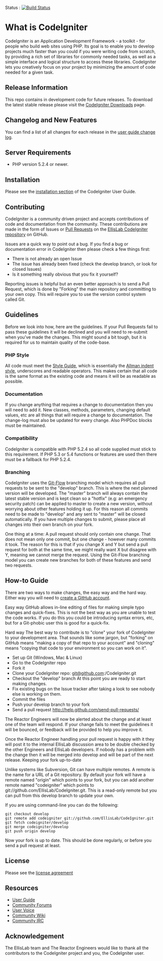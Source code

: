Status : [![Build Status](https://secure.travis-ci.org/EllisLab/CodeIgniter.png?branch=develop)](http://travis-ci.org/EllisLab/CodeIgniter)

# What is CodeIgniter #

CodeIgniter is an Application Development Framework - a toolkit - for people who build web sites using PHP. Its goal is to enable you to develop projects much faster than you could if you were writing code from scratch, by providing a rich set of libraries for commonly needed tasks, as well as a simple interface and logical structure to access these libraries. CodeIgniter lets you creatively focus on your project by minimizing the amount of code needed for a given task.

## Release Information ##

This repo contains in development code for future releases. To download the latest stable release please visit the [CodeIgniter Downloads](http://codeigniter.com/downloads/) page.

## Changelog and New Features ##

You can find a list of all changes for each release in the [user guide change log](https://github.com/EllisLab/CodeIgniter/blob/develop/user_guide_src/source/changelog.rst).

## Server Requirements ##

-  PHP version 5.2.4 or newer.

## Installation ##

Please see the [installation section](http://codeigniter.com/user_guide/installation/index.html) of the CodeIgniter User Guide.

## Contributing ##

CodeIgniter is a community driven project and accepts contributions of code and documentation from the community. These contributions are made in the form of Issues or [Pull Requests](http://help.github.com/send-pull-requests/) on the [EllisLab CodeIgniter repository](https://github.com/EllisLab/CodeIgniter) on GitHub.

Issues are a quick way to point out a bug. If you find a bug or documentation error in CodeIgniter then please check a few things first:

* There is not already an open Issue
* The issue has already been fixed (check the develop branch, or look for closed Issues)
* Is it something really obvious that you fix it yourself?

Reporting issues is helpful but an even better approach is to send a Pull Request, which is done by "Forking" the main repository and committing to your own copy. This will require you to use the version control system called Git.

## Guidelines ##

Before we look into how, here are the guidelines. If your Pull Requests fail to pass these guidelines it will be declined and you will need to re-submit when you’ve made the changes. This might sound a bit tough, but it is required for us to maintain quality of the code-base.

### PHP Style ###

All code must meet the [Style Guide](http://codeigniter.com/user_guide/general/styleguide.html), which is essentially the [Allman indent style](http://en.wikipedia.org/wiki/Indent_style#Allman_style), underscores and readable operators. This makes certain that all code is the same format as the existing code and means it will be as readable as possible.

### Documentation ###

If you change anything that requires a change to documentation then you will need to add it. New classes, methods, parameters, changing default values, etc are all things that will require a change to documentation. The change-log must also be updated for every change. Also PHPDoc blocks must be maintained.

### Compatibility ###

CodeIgniter is compatible with PHP 5.2.4 so all code supplied must stick to this requirement. If PHP 5.3 or 5.4 functions or features are used then there must be a fallback for PHP 5.2.4.

### Branching ###

CodeIgniter uses the [Git-Flow](http://nvie.com/posts/a-successful-git-branching-model/) branching model which requires all pull requests to be sent to the "develop" branch. This is where the next planned version will be developed. The "master" branch will always contain the latest stable version and is kept clean so a "hotfix" (e.g: an emergency security patch) can be applied to master to create a new version, without worrying about other features holding it up. For this reason all commits need to be made to "develop" and any sent to "master" will be closed automatically. If you have multiple changes to submit, please place all changes into their own branch on your fork.

One thing at a time: A pull request should only contain one change. That does not mean only one commit, but one change - however many commits it took. The reason for this is that if you change X and Y but send a pull request for both at the same time, we might really want X but disagree with Y, meaning we cannot merge the request. Using the Git-Flow branching model you can create new branches for both of these features and send two requests.

## How-to Guide ##

There are two ways to make changes, the easy way and the hard way. Either way you will need to [create a GitHub account](https://github.com/signup/free).

Easy way GitHub allows in-line editing of files for making simple typo changes and quick-fixes. This is not the best way as you are unable to test the code works. If you do this you could be introducing syntax errors, etc, but for a Git-phobic user this is good for a quick-fix.

Hard way The best way to contribute is to "clone" your fork of CodeIgniter to your development area. That sounds like some jargon, but "forking" on GitHub means "making a copy of that repo to your account" and "cloning" means "copying that code to your environment so you can work on it".

- Set up Git (Windows, Mac & Linux)
- Go to the CodeIgniter repo
- Fork it
- Clone your CodeIgniter repo: git@github.com:<your-name>/CodeIgniter.git
- Checkout the "develop" branch At this point you are ready to start making changes.
- Fix existing bugs on the Issue tracker after taking a look to see nobody else is working on them.
- Commit the files
- Push your develop branch to your fork
- Send a pull request http://help.github.com/send-pull-requests/

The Reactor Engineers will now be alerted about the change and at least one of the team will respond. If your change fails to meet the guidelines it will be bounced, or feedback will be provided to help you improve it.

Once the Reactor Engineer handling your pull request is happy with it they will post it to the internal EllisLab discussion area to be double checked by the other Engineers and EllisLab developers. If nobody has a problem with the change then it will be merged into develop and will be part of the next release. Keeping your fork up-to-date

Unlike systems like Subversion, Git can have multiple remotes. A remote is the name for a URL of a Git repository. By default your fork will have a remote named "origin" which points to your fork, but you can add another remote named "codeigniter" which points to git://github.com/EllisLab/CodeIgniter.git. This is a read-only remote but you can pull from this develop branch to update your
own.

If you are using command-line you can do the following:

	git checkout develop
    git remote add codeigniter git://github.com/EllisLab/CodeIgniter.git
    git fetch codeigniter/develop
    git merge codeigniter/develop
    git push origin develop

Now your fork is up to date. This should be done regularly, or before you send a pull request at least.

## License ##

Please see the [license agreement](http://codeigniter.com/user_guide/license.html)

## Resources ##

*  [User Guide](http://codeigniter.com/user_guide/)
*  [Community Forums](http://codeigniter.com/forums/)
*  [User Voice](http://codeigniter.uservoice.com/forums/40508-codeigniter-reactor)
*  [Community Wiki](http://codeigniter.com/wiki/)
*  [Community IRC](http://codeigniter.com/irc/)

## Acknowledgement ##

The EllisLab team and The Reactor Engineers would like to thank all the contributors to the CodeIgniter project and you, the CodeIgniter user.